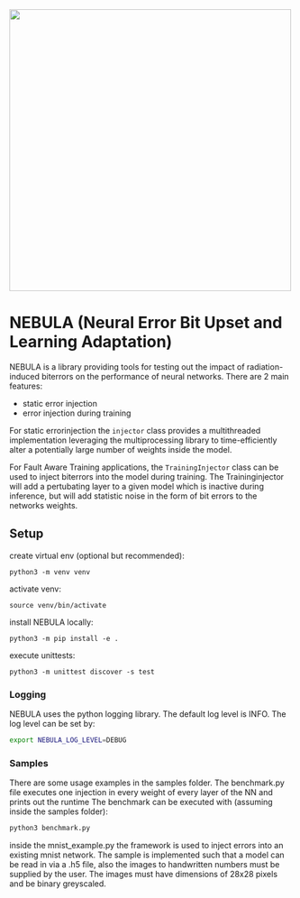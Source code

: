 
<img src="https://github.com/user-attachments/assets/f489a7ea-0b4c-4a2a-8cb6-0326dade6a80" height="500px">

# NEBULA (Neural Error Bit Upset and Learning Adaptation)
NEBULA is a library providing tools for testing out the impact of radiation-induced biterrors
on the performance of neural networks.
There are 2 main features:
- static error injection
- error injection during training

For static errorinjection the `injector` class provides a multithreaded implementation
leveraging the multiprocessing library to time-efficiently alter a potentially large number of weights
inside the model.


For Fault Aware Training applications, the `TrainingInjector` class can be used to inject biterrors into
the model during training. The Traininginjector will add a pertubating layer to a given model which
is inactive during inference, but will add statistic noise in the form of bit errors to the networks weights.


## Setup
create virtual env (optional but recommended):
```(bash)
python3 -m venv venv
```

activate venv:
```(bash)
source venv/bin/activate
```

install NEBULA locally:
```(bash)
python3 -m pip install -e .
```

execute unittests:
```(bash)
python3 -m unittest discover -s test
```

### Logging
NEBULA uses the python logging library. The default log level is INFO.
The log level can be set by:
```bash
export NEBULA_LOG_LEVEL=DEBUG
```


### Samples
There are some usage examples in the samples folder.
The benchmark.py file executes one injection in every weight of every layer of the NN and prints out the runtime
The benchmark can be executed with (assuming inside the samples folder):

```bash
python3 benchmark.py
```

inside the mnist_example.py the framework is used to inject errors into an existing mnist network.
The sample is implemented such that a model can be read in via a .h5 file, also the images to handwritten
numbers must be supplied by the user. The images must have dimensions of 28x28 pixels and be
binary greyscaled.
